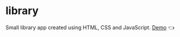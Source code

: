 # library

Small library app created using HTML, CSS and JavaScript.
[Demo](https://farzadin.github.io/library/) :point_left:
